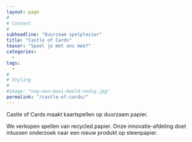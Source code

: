 ```yaml
---
layout: page
#
# Content
#
subheadline: "Duurzaam spelplezier"
title: "Castle of Cards"
teaser: "Speel je met ons mee?"
categories:
  - 
tags:
  - 
#
# Styling
#
#image: "nog-een-mooi-beeld-nodig.jpg"
permalink: "/castle-of-cards/"
---
```


Castle of Cards maakt kaartspellen op duurzaam papier.

We verkopen spellen van recycled papier.
Onze innovatie-afdeling doet intussen onderzoek naar een nieuw produkt op steenpapier.
